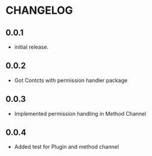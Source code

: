 # CHANGELOG

## 0.0.1

* initial release.

## 0.0.2

* Got Contcts with permission handler package

## 0.0.3

* Implemented permission handling in Method Channel

## 0.0.4

* Added test for Plugin and method channel
